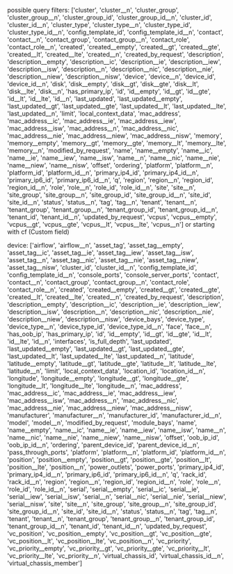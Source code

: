 possible query filters:
['cluster', 'cluster__n', 'cluster_group', 'cluster_group__n', 'cluster_group_id', 'cluster_group_id__n', 'cluster_id', 'cluster_id__n', 'cluster_type', 'cluster_type__n', 'cluster_type_id',
'cluster_type_id__n', 'config_template_id', 'config_template_id__n', 'contact', 'contact__n', 'contact_group', 'contact_group__n', 'contact_role', 'contact_role__n', 'created', 'created__empty', 'created__gt', 'created__gte',
'created__lt', 'created__lte', 'created__n', 'created_by_request', 'description', 'description__empty', 'description__ic', 'description__ie', 'description__iew', 'description__isw', 'description__n', 'description__nic',
'description__nie', 'description__niew', 'description__nisw', 'device', 'device__n', 'device_id', 'device_id__n', 'disk', 'disk__empty', 'disk__gt', 'disk__gte', 'disk__lt', 'disk__lte', 'disk__n', 'has_primary_ip', 'id',
'id__empty', 'id__gt', 'id__gte', 'id__lt', 'id__lte', 'id__n', 'last_updated', 'last_updated__empty', 'last_updated__gt', 'last_updated__gte', 'last_updated__lt', 'last_updated__lte', 'last_updated__n', 'limit',
'local_context_data', 'mac_address', 'mac_address__ic', 'mac_address__ie', 'mac_address__iew', 'mac_address__isw', 'mac_address__n', 'mac_address__nic', 'mac_address__nie', 'mac_address__niew', 'mac_address__nisw', 'memory',
'memory__empty', 'memory__gt', 'memory__gte', 'memory__lt', 'memory__lte', 'memory__n', 'modified_by_request', 'name', 'name__empty', 'name__ic', 'name__ie', 'name__iew', 'name__isw', 'name__n', 'name__nic', 'name__nie',
'name__niew', 'name__nisw', 'offset', 'ordering', 'platform', 'platform__n', 'platform_id', 'platform_id__n', 'primary_ip4_id', 'primary_ip4_id__n', 'primary_ip6_id', 'primary_ip6_id__n', 'q', 'region', 'region__n',
'region_id', 'region_id__n', 'role', 'role__n', 'role_id', 'role_id__n', 'site', 'site__n', 'site_group', 'site_group__n', 'site_group_id', 'site_group_id__n', 'site_id', 'site_id__n', 'status', 'status__n', 'tag', 'tag__n',
'tenant', 'tenant__n', 'tenant_group', 'tenant_group__n', 'tenant_group_id', 'tenant_group_id__n', 'tenant_id', 'tenant_id__n', 'updated_by_request', 'vcpus', 'vcpus__empty', 'vcpus__gt', 'vcpus__gte', 'vcpus__lt',
'vcpus__lte', 'vcpus__n'] or starting with cf (Custom field)


device: 
['airflow', 'airflow__n', 'asset_tag', 'asset_tag__empty', 'asset_tag__ic', 'asset_tag__ie', 'asset_tag__iew', 'asset_tag__isw', 'asset_tag__n', 'asset_tag__nic', 'asset_tag__nie',
'asset_tag__niew', 'asset_tag__nisw', 'cluster_id', 'cluster_id__n', 'config_template_id', 'config_template_id__n', 'console_ports', 'console_server_ports', 'contact', 'contact__n', 'contact_group', 'contact_group__n',
'contact_role', 'contact_role__n', 'created', 'created__empty', 'created__gt', 'created__gte', 'created__lt', 'created__lte', 'created__n', 'created_by_request', 'description', 'description__empty', 'description__ic',
'description__ie', 'description__iew', 'description__isw', 'description__n', 'description__nic', 'description__nie', 'description__niew', 'description__nisw', 'device_bays', 'device_type', 'device_type__n', 'device_type_id',
'device_type_id__n', 'face', 'face__n', 'has_oob_ip', 'has_primary_ip', 'id', 'id__empty', 'id__gt', 'id__gte', 'id__lt', 'id__lte', 'id__n', 'interfaces', 'is_full_depth', 'last_updated', 'last_updated__empty',
'last_updated__gt', 'last_updated__gte', 'last_updated__lt', 'last_updated__lte', 'last_updated__n', 'latitude', 'latitude__empty', 'latitude__gt', 'latitude__gte', 'latitude__lt', 'latitude__lte', 'latitude__n', 'limit',
'local_context_data', 'location_id', 'location_id__n', 'longitude', 'longitude__empty', 'longitude__gt', 'longitude__gte', 'longitude__lt', 'longitude__lte', 'longitude__n', 'mac_address', 'mac_address__ic', 'mac_address__ie',
'mac_address__iew', 'mac_address__isw', 'mac_address__n', 'mac_address__nic', 'mac_address__nie', 'mac_address__niew', 'mac_address__nisw', 'manufacturer', 'manufacturer__n', 'manufacturer_id', 'manufacturer_id__n', 'model',
'model__n', 'modified_by_request', 'module_bays', 'name', 'name__empty', 'name__ic', 'name__ie', 'name__iew', 'name__isw', 'name__n', 'name__nic', 'name__nie', 'name__niew', 'name__nisw', 'offset', 'oob_ip_id', 'oob_ip_id__n',
'ordering', 'parent_device_id', 'parent_device_id__n', 'pass_through_ports', 'platform', 'platform__n', 'platform_id', 'platform_id__n', 'position', 'position__empty', 'position__gt', 'position__gte', 'position__lt',
'position__lte', 'position__n', 'power_outlets', 'power_ports', 'primary_ip4_id', 'primary_ip4_id__n', 'primary_ip6_id', 'primary_ip6_id__n', 'q', 'rack_id', 'rack_id__n', 'region', 'region__n', 'region_id', 'region_id__n',
'role', 'role__n', 'role_id', 'role_id__n', 'serial', 'serial__empty', 'serial__ic', 'serial__ie', 'serial__iew', 'serial__isw', 'serial__n', 'serial__nic', 'serial__nie', 'serial__niew', 'serial__nisw', 'site', 'site__n',
'site_group', 'site_group__n', 'site_group_id', 'site_group_id__n', 'site_id', 'site_id__n', 'status', 'status__n', 'tag', 'tag__n', 'tenant', 'tenant__n', 'tenant_group', 'tenant_group__n', 'tenant_group_id',
'tenant_group_id__n', 'tenant_id', 'tenant_id__n', 'updated_by_request', 'vc_position', 'vc_position__empty', 'vc_position__gt', 'vc_position__gte', 'vc_position__lt', 'vc_position__lte', 'vc_position__n', 'vc_priority',
'vc_priority__empty', 'vc_priority__gt', 'vc_priority__gte', 'vc_priority__lt', 'vc_priority__lte', 'vc_priority__n', 'virtual_chassis_id', 'virtual_chassis_id__n', 'virtual_chassis_member']